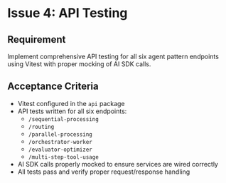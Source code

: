 # Issue 4: API Testing

## Requirement
Implement comprehensive API testing for all six agent pattern endpoints using Vitest with proper mocking of AI SDK calls.

## Acceptance Criteria
- Vitest configured in the `api` package
- API tests written for all six endpoints:
  - `/sequential-processing`
  - `/routing`
  - `/parallel-processing`
  - `/orchestrator-worker`
  - `/evaluator-optimizer`
  - `/multi-step-tool-usage`
- AI SDK calls properly mocked to ensure services are wired correctly
- All tests pass and verify proper request/response handling

